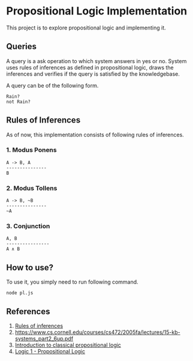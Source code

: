 # Propositional Logic Implementation

This project is to explore propositional logic and implementing it.

## Queries

A query is a ask operation to which system answers in yes or no. System uses rules of inferences as defined in propositional logic, draws the inferences and verifies if the query is satisfied by the knowledgebase.

A query can be of the following form.

```
Rain?
not Rain?
```

## Rules of Inferences

As of now, this implementation consists of following rules of inferences.

### 1. Modus Ponens

```
A -> B, A
---------------
B
```

### 2. Modus Tollens

```
A -> B, ~B
---------------
~A
```

### 3. Conjunction

```
A, B
----------------
A ∧ B
```

## How to use?

To use it, you simply need to run following command.

```
node pl.js
```

## References

1. [Rules of inferences](https://sites.millersville.edu/bikenaga/math-proof/rules-of-inference/rules-of-inference.html)
2. https://www.cs.cornell.edu/courses/cs472/2005fa/lectures/15-kb-systems_part2_6up.pdf
3. [Introduction to classical propositional logic](https://www3.cs.stonybrook.edu/~cse541/chapter2.pdf)
4. [Logic 1 - Propositional Logic](https://www.youtube.com/watch?v=xL0kNw5TudI&ab_channel=StanfordOnline)
